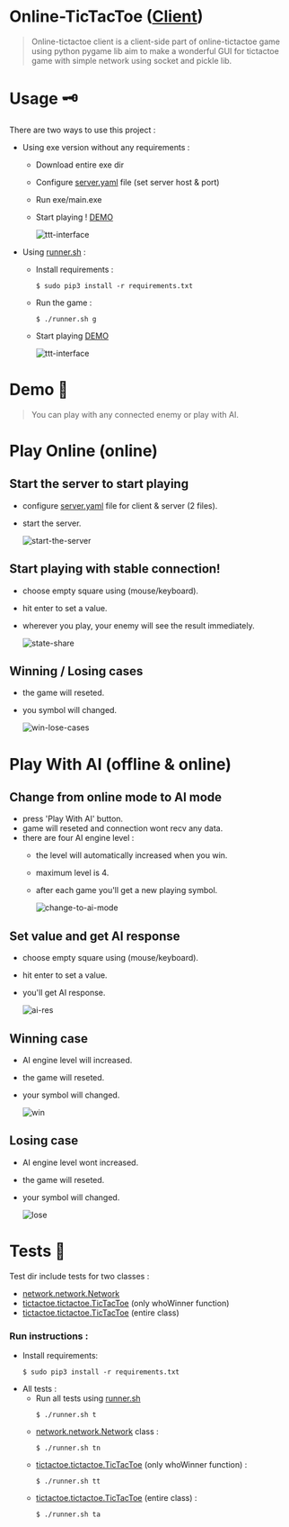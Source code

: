# Online-TicTacToe ([Client](https://github.com/HadiZakiAlQattan/online-tictactoe/blob/master/client))

> Online-tictactoe client is a client-side part of online-tictactoe game using python pygame lib aim to make a wonderful GUI for tictactoe game with simple network using socket and pickle lib.

# Usage 🗝

There are two ways to use this project :

* Using exe version without any requirements :
    * Download entire exe dir
    * Configure [server.yaml](https://github.com/HadiZakiAlQattan/online-tictactoe/blob/master/client/exe/server.yaml) file (set server host & port)
    * Run exe/main.exe
    * Start playing ! [DEMO](#Demo)

        ![ttt-interface](https://github.com/HadiZakiAlQattan/online-tictactoe/blob/master/client/docs/init.jpg?raw=true)

* Using [runner.sh](https://github.com/HadiZakiAlQattan/online-tictactoe/blob/master/client/runner.sh) :
    
    * Install requirements : 
        ```shell
        $ sudo pip3 install -r requirements.txt
        ```
    * Run the game : 
        ```shell 
        $ ./runner.sh g
        ```
    * Start playing [DEMO](#Demo)
    
        ![ttt-interface](https://github.com/HadiZakiAlQattan/online-tictactoe/blob/master/client/docs/init.jpg?raw=true)

# Demo  🧮
> You can play with any connected enemy or play with AI.

# Play Online (online)

## Start the server to start playing
* configure [server.yaml](https://github.com/HadiZakiAlQattan/online-tictactoe/blob/master/client/server.yaml) file for client & server (2 files).
* start the server.
    
    ![start-the-server](https://github.com/HadiZakiAlQattan/online-tictactoe/blob/master/client/docs/start_server.gif?raw=true)

## Start playing with stable connection!
* choose empty square using (mouse/keyboard).
* hit enter to set a value.
* wherever you play, your enemy will see the result immediately.
    
    ![state-share](https://github.com/HadiZakiAlQattan/online-tictactoe/blob/master/client/docs/state_share.gif?raw=true)

## Winning / Losing cases
* the game will reseted.
* you symbol will changed.

    ![win-lose-cases](https://github.com/HadiZakiAlQattan/online-tictactoe/blob/master/client/docs/end_edge.gif?raw=true)

# Play With AI (offline & online)

## Change from online mode to AI mode
* press 'Play With AI' button.
* game will reseted and connection wont recv any data. 
* there are four AI engine level :
    * the level will automatically increased when you win.
    * maximum level is 4.
    * after each game you'll get a new playing symbol.
    
        ![change-to-ai-mode](https://github.com/HadiZakiAlQattan/online-tictactoe/blob/master/client/docs/setaimode.gif?raw=true)

## Set value and get AI response
* choose empty square using (mouse/keyboard). 
* hit enter to set a value. 
* you'll get AI response.
    
    ![ai-res](https://github.com/HadiZakiAlQattan/online-tictactoe/blob/master/client/docs/ai_res.gif?raw=true)

## Winning case
* AI engine level will increased.
* the game will reseted.
* your symbol will changed.
    
    ![win](https://github.com/HadiZakiAlQattan/online-tictactoe/blob/master/client/docs/win.gif?raw=true)

## Losing case 
* AI engine level wont increased. 
* the game will reseted. 
* your symbol will changed.
    
    ![lose](https://github.com/HadiZakiAlQattan/online-tictactoe/blob/master/client/docs/lose.gif?raw=true)

# Tests 🧪

Test dir include tests for two classes :
* [network.network.Network](https://github.com/HadiZakiAlQattan/online-tictactoe/blob/master/client/src/network/network.py)
* [tictactoe.tictactoe.TicTacToe](https://github.com/HadiZakiAlQattan/online-tictactoe/blob/master/client/src/tictactoe/tictactoe.py) (only whoWinner function)
* [tictactoe.tictactoe.TicTacToe](https://github.com/HadiZakiAlQattan/online-tictactoe/blob/master/client/src/tictactoe/tictactoe.py) (entire class)

### Run instructions :
* Install requirements:
    ```shell
    $ sudo pip3 install -r requirements.txt
    ```
* All tests : 
    * Run all tests using [runner.sh](https://github.com/HadiZakiAlQattan/online-tictactoe/blob/master/client/runner.sh)
        ```shell
        $ ./runner.sh t
        ```
    * [network.network.Network](https://github.com/HadiZakiAlQattan/online-tictactoe/blob/master/client/src/network/network.py) class : 
        ```shell
        $ ./runner.sh tn
        ```
    * [tictactoe.tictactoe.TicTacToe](https://github.com/HadiZakiAlQattan/online-tictactoe/blob/master/client/src/tictactoe/tictactoe.py) (only whoWinner function) : 
        ```shell
        $ ./runner.sh tt
        ```
    * [tictactoe.tictactoe.TicTacToe](https://github.com/HadiZakiAlQattan/online-tictactoe/blob/master/client/src/tictactoe/tictactoe.py) (entire class) : 
        ```shell
        $ ./runner.sh ta
        ```
